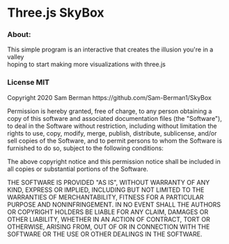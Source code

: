 <h1>Three.js SkyBox</h1>
<h3> About: </h3>
<p> 
This simple program is an interactive that creates the illusion you're in a valley<br>
hoping to start making more visualizations with three.js 
</p>
<h3> License MIT </h3>
<p>Copyright 2020 Sam Berman https://github.com/Sam-Berman1/SkyBox

Permission is hereby granted, free of charge, to any person obtaining a copy of this software and associated documentation files (the "Software"), to deal in the Software without restriction, including without limitation the rights to use, copy, modify, merge, publish, distribute, sublicense, and/or sell copies of the Software, and to permit persons to whom the Software is furnished to do so, subject to the following conditions:

The above copyright notice and this permission notice shall be included in all copies or substantial portions of the Software.

THE SOFTWARE IS PROVIDED "AS IS", WITHOUT WARRANTY OF ANY KIND, EXPRESS OR IMPLIED, INCLUDING BUT NOT LIMITED TO THE WARRANTIES OF MERCHANTABILITY, FITNESS FOR A PARTICULAR PURPOSE AND NONINFRINGEMENT. IN NO EVENT SHALL THE AUTHORS OR COPYRIGHT HOLDERS BE LIABLE FOR ANY CLAIM, DAMAGES OR OTHER LIABILITY, WHETHER IN AN ACTION OF CONTRACT, TORT OR OTHERWISE, ARISING FROM, OUT OF OR IN CONNECTION WITH THE SOFTWARE OR THE USE OR OTHER DEALINGS IN THE SOFTWARE.</p>
